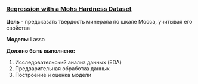 ### [Regression with a Mohs Hardness Dataset](https://www.kaggle.com/competitions/playground-series-s3e25/overview)

__Цель__ - предсказать твердость минерала по шкале Мооса, учитывая его свойства

__Модель:__ Lasso

__Должно быть выполнено:__
1) Исследовательский анализ данных (EDA)
2) Предварительная обработка данных
3) Построение и оценка модели